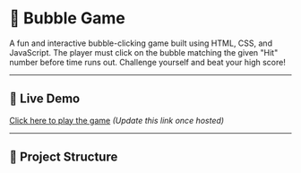 # 🎯 Bubble Game

A fun and interactive bubble-clicking game built using HTML, CSS, and JavaScript. The player must click on the bubble matching the given "Hit" number before time runs out. Challenge yourself and beat your high score!

---

## 🔗 Live Demo

[Click here to play the game](#) *(Update this link once hosted)*

---

## 📂 Project Structure

